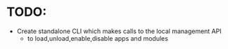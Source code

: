 # TODO:
* Create standalone CLI which makes calls to the local management API
    * to load,unload,enable,disable apps and modules